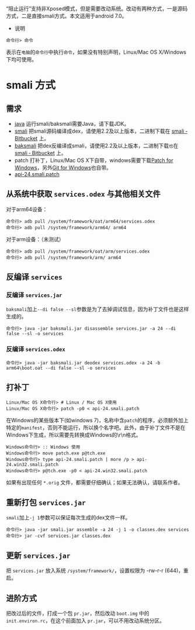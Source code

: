 “阻止运行”支持非Xposed模式，但是需要改动系统。改动有两种方式，一是源码方式，二是直接smali方式。本文适用于android 7.0。

* 说明

```
命令行> 命令
```

表示在`电脑`的`命令行`中执行`命令`，如果没有特别声明，Linux/Mac OS X/Windows下均可使用。

# smali 方式

## 需求
- [java](http://www.oracle.com/technetwork/java/javase/downloads/index.html) 运行smali/baksmali需要Java，请下载JDK。
- [smali](http://github.com/JesusFreke/smali) 把smali源码编译成dex，请使用2.2及以上版本，二进制下载在 [smali ‐ Bitbucket](https://bitbucket.org/JesusFreke/smali/downloads) 上。
- [baksmali](http://github.com/JesusFreke/smali) 把dex反编译成smali，请使用2.2及以上版本，二进制下载`也`在 [smali ‐ Bitbucket](https://bitbucket.org/JesusFreke/smali/downloads) 上。
- patch 打补丁，Linux/Mac OS X下自带，windows需要下载[Patch for Windows](http://gnuwin32.sourceforge.net/packages/patch.htm)，另外[Git for Windows](https://git-for-windows.github.io/)也自带。
- [api-24.smali.patch](api-24.smali.patch)

## 从系统中获取 `services.odex` 与其他相关文件

对于arm64设备：
```
命令行> adb pull /system/framework/oat/arm64/services.odex
命令行> adb pull /system/framework/arm64/ arm64
```

对于arm设备：（未测试）
```
命令行> adb pull /system/framework/oat/arm/services.odex
命令行> adb pull /system/framework/arm/ arm64
```


## 反编译 `services`

### 反编译 `services.jar`

`baksmali`加上`--di false --sl`参数是为了去掉调试信息，因为补丁文件也是这样生成的。

```
命令行> java -jar baksmali.jar disassemble services.jar -a 24 --di false --sl -o services
```

### 反编译 `services.odex`

```
命令行> java -jar baksmali.jar deodex services.odex -a 24 -b arm64\boot.oat --di false --sl -o services
```

## 打补丁

```
Linux/Mac OS X命令行> # Linux / Mac OS X使用
Linux/Mac OS X命令行> patch -p0 < api-24.smali.patch
```

在Windows的某些版本下(如windows 7)，名称中含`patch`的程序，必须额外加上特定的`manifest`，否则不能运行，所以换个名字吧。此外，由于补丁文件不是在Windows下生成，所以需要先转换成Windows的\r\n格式。

```
Windows命令行> :: Windows 使用
Windows命令行> move patch.exe p@tch.exe
Windows命令行> type api-24.smali.patch | more /p > api-24.win32.smali.patch
Windows命令行> p@tch.exe -p0 < api-24.win32.smali.patch
```

如果有出现任何 `*.orig` 文件，都需要仔细确认；如果无法确认，请联系作者。

## 重新打包 `services.jar`

`smali`加上`-j 1`参数可以保证每次生成的dex文件一样。

```
命令行> java -jar smali.jar assemble -a 24 -j 1 -o classes.dex services
命令行> jar -cvf services.jar classes.dex
```

## 更新 `services.jar`

把 `services.jar` 放入系统 `/system/framework/`，设置权限为 -rw-r-r (644)，重启。

## 进阶方式

把改过后的文件，打成一个包 `pr.jar`，然后改动 `boot.img` 中的 `init.environ.rc`，在这个前面加入 `pr.jar`，可以不用改动系统分区。
